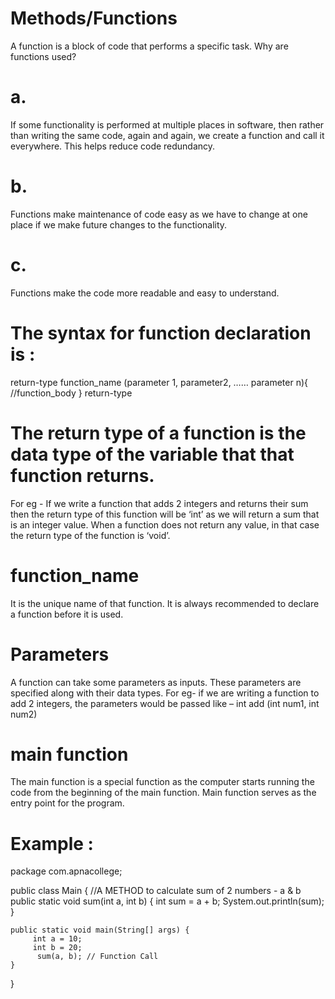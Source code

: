 # Methods/Functions

A function is a block of code that performs a specific task.
Why are functions used?

# a. 
If some functionality is performed at multiple places in software, then rather than writing the same code, again and again, we create a function
and call it everywhere. This helps reduce code redundancy.

# b. 
Functions make maintenance of code easy as we have to change at one place if we make future changes to the functionality.

# c. 
Functions make the code more readable and easy to understand.

# The syntax for function declaration is :
return-type function_name (parameter 1, parameter2, …… parameter n){
//function_body
}
return-type

# The return type of a function is the data type of the variable that that function returns.

For eg - If we write a function that adds 2 integers and returns their sum then the return type of this function will be ‘int’ as we will return a sum that is an integer value.
When a function does not return any value, in that case the return type of the
function is ‘void’.

# function_name

It is the unique name of that function.
It is always recommended to declare a function before it is used.

# Parameters

A function can take some parameters as inputs. These parameters are specified along with their data types.
For eg- if we are writing a function to add 2 integers, the parameters would be passed like – int add (int num1, int num2)

# main function
The main function is a special function as the computer starts running the code from the beginning of the main function. Main function serves as the entry point for the program.

# Example :

package com.apnacollege;

public class Main {
    //A METHOD to calculate sum of 2 numbers - a & b
    public static void sum(int a, int b) {
        int sum = a + b;
        System.out.println(sum);
    }

    public static void main(String[] args) {
         int a = 10;
         int b = 20;
          sum(a, b); // Function Call
    }

}

